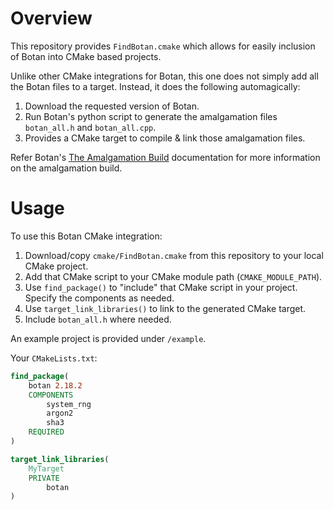 # Overview

This repository provides `FindBotan.cmake` which allows for easily inclusion of Botan into CMake based projects.

Unlike other CMake integrations for Botan, this one does not simply add all the Botan files to a target. Instead, it does the following automagically:
1. Download the requested version of Botan.
2. Run Botan's python script to generate the amalgamation files `botan_all.h` and `botan_all.cpp`.
3. Provides a CMake target to compile & link those amalgamation files.

Refer Botan's [The Amalgamation Build](https://botan.randombit.net/handbook/building.html#amalgamation) documentation for more information on the amalgamation build.


# Usage

To use this Botan CMake integration:
1. Download/copy `cmake/FindBotan.cmake` from this repository to your local CMake project.
2. Add that CMake script to your CMake module path (`CMAKE_MODULE_PATH`).
3. Use `find_package()` to "include" that CMake script in your project. Specify the components as needed.
4. Use `target_link_libraries()` to link to the generated CMake target.
5. Include `botan_all.h` where needed.

An example project is provided under `/example`.

Your `CMakeLists.txt`:
```cmake
find_package(
    botan 2.18.2
    COMPONENTS
        system_rng
        argon2
        sha3
    REQUIRED
)

target_link_libraries(
    MyTarget
    PRIVATE
        botan
)
```
